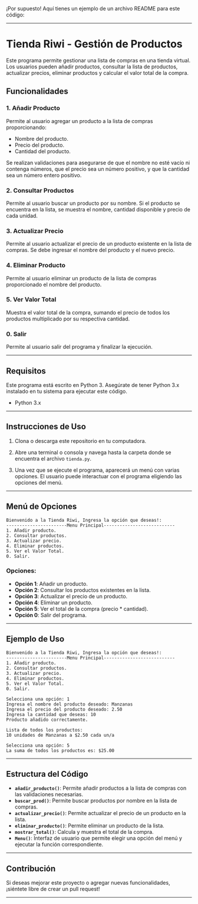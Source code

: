 ¡Por supuesto! Aquí tienes un ejemplo de un archivo README para este código:

---

# Tienda Riwi - Gestión de Productos

Este programa permite gestionar una lista de compras en una tienda virtual. Los usuarios pueden añadir productos, consultar la lista de productos, actualizar precios, eliminar productos y calcular el valor total de la compra.

## Funcionalidades

### 1. **Añadir Producto**

Permite al usuario agregar un producto a la lista de compras proporcionando:

* Nombre del producto.
* Precio del producto.
* Cantidad del producto.

Se realizan validaciones para asegurarse de que el nombre no esté vacío ni contenga números, que el precio sea un número positivo, y que la cantidad sea un número entero positivo.

### 2. **Consultar Productos**

Permite al usuario buscar un producto por su nombre. Si el producto se encuentra en la lista, se muestra el nombre, cantidad disponible y precio de cada unidad.

### 3. **Actualizar Precio**

Permite al usuario actualizar el precio de un producto existente en la lista de compras. Se debe ingresar el nombre del producto y el nuevo precio.

### 4. **Eliminar Producto**

Permite al usuario eliminar un producto de la lista de compras proporcionado el nombre del producto.

### 5. **Ver Valor Total**

Muestra el valor total de la compra, sumando el precio de todos los productos multiplicado por su respectiva cantidad.

### 0. **Salir**

Permite al usuario salir del programa y finalizar la ejecución.

---

## Requisitos

Este programa está escrito en Python 3. Asegúrate de tener Python 3.x instalado en tu sistema para ejecutar este código.

* Python 3.x

---

## Instrucciones de Uso

1. Clona o descarga este repositorio en tu computadora.

2. Abre una terminal o consola y navega hasta la carpeta donde se encuentra el archivo `tienda.py`.

3. Una vez que se ejecute el programa, aparecerá un menú con varias opciones. El usuario puede interactuar con el programa eligiendo las opciones del menú.

---

## Menú de Opciones

```
Bienvenido a la Tienda Riwi, Ingresa la opción que deseas!:
-----------------------Menu Principal---------------------------
1. Añadir producto.
2. Consultar productos.
3. Actualizar precio.
4. Eliminar productos.
5. Ver el Valor Total.
0. Salir.
```

### Opciones:

* **Opción 1**: Añadir un producto.
* **Opción 2**: Consultar los productos existentes en la lista.
* **Opción 3**: Actualizar el precio de un producto.
* **Opción 4**: Eliminar un producto.
* **Opción 5**: Ver el total de la compra (precio \* cantidad).
* **Opción 0**: Salir del programa.

---

## Ejemplo de Uso

```plaintext
Bienvenido a la Tienda Riwi, Ingresa la opción que deseas!:
-----------------------Menu Principal---------------------------
1. Añadir producto.
2. Consultar productos.
3. Actualizar precio.
4. Eliminar productos.
5. Ver el Valor Total.
0. Salir.

Selecciona una opción: 1
Ingresa el nombre del producto deseado: Manzanas
Ingresa el precio del producto deseado: 2.50
Ingresa la cantidad que deseas: 10
Producto añadido correctamente.

Lista de todos los productos:
10 unidades de Manzanas a $2.50 cada un/a

Selecciona una opción: 5
La suma de todos los productos es: $25.00
```

---

## Estructura del Código

* **`añadir_producto()`**: Permite añadir productos a la lista de compras con las validaciones necesarias.
* **`buscar_prod()`**: Permite buscar productos por nombre en la lista de compras.
* **`actualizar_precio()`**: Permite actualizar el precio de un producto en la lista.
* **`eliminar_producto()`**: Permite eliminar un producto de la lista.
* **`mostrar_total()`**: Calcula y muestra el total de la compra.
* **`Menu()`**: Interfaz de usuario que permite elegir una opción del menú y ejecutar la función correspondiente.

---

## Contribución

Si deseas mejorar este proyecto o agregar nuevas funcionalidades, ¡siéntete libre de crear un pull request!

---
